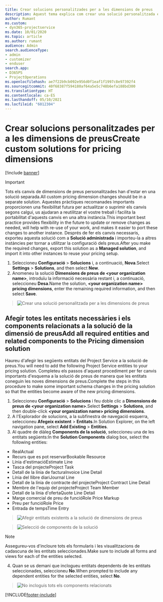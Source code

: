 ```yaml
---
title: Crear solucions personalitzades per a les dimensions de preus
description: Aquest tema explica com crear una solució personalitzada en crear dimensions de preus personalitzades.
author: Rumant
ms.custom:
- dyn365-projectservice
ms.date: 10/01/2020
ms.topic: article
ms.author: rumant
audience: Admin
search.audienceType:
- admin
- customizer
- enduser
search.app:
- D365PS
- ProjectOperations
ms.openlocfilehash: ae7f22b9cb092e956d0f1eaf1f1997c8e97392f4
ms.sourcegitcommit: 40f68387f594180af64a5e5c748b6efa188bd300
ms.translationtype: HT
ms.contentlocale: ca-ES
ms.lasthandoff: 05/10/2021
ms.locfileid: "6012304"
---
```

# <a name="create-custom-solutions-for-pricing-dimensions"></a><span data-ttu-id="35cdb-103">Crear solucions personalitzades per a les dimensions de preus</span><span class="sxs-lookup"><span data-stu-id="35cdb-103">Create custom solutions for pricing dimensions</span></span>

[!include [banner](../includes/psa-now-project-operations.md)]

> [!IMPORTANT]
> <span data-ttu-id="35cdb-104">Tots els canvis de dimensions de preus personalitzades han d'estar en una solució separada.</span><span class="sxs-lookup"><span data-stu-id="35cdb-104">All custom pricing dimension changes should be in a separate solution.</span></span> <span data-ttu-id="35cdb-105">Aquestes pràctiques recomanades importants proporcionen una flexibilitat futura per actualitzar o suprimir els canvis segons calgui, us ajudaran a reutilitzar el vostre treball i facilita la portabilitat d'aquests canvis en una altra instància.</span><span class="sxs-lookup"><span data-stu-id="35cdb-105">This important best practice provides flexibility in the future to update or remove changes as needed, will help with re-use of your work, and makes it easier to port these changes to another instance.</span></span> <span data-ttu-id="35cdb-106">Després de fer els canvis necessaris, exporteu aquesta solució com a **Solució administrada** i importeu-la a altres instàncies per tornar a utilitzar la configuració dels preus.</span><span class="sxs-lookup"><span data-stu-id="35cdb-106">After you make the required changes, export this solution as a **Managed solution**, and import it into other instances to reuse your pricing setup.</span></span>

1. <span data-ttu-id="35cdb-107">Seleccioneu **Configuració** > **Solucions** i, a continuació, **Nova**.</span><span class="sxs-lookup"><span data-stu-id="35cdb-107">Select **Settings** > **Solutions**, and then select **New**.</span></span> 
2. <span data-ttu-id="35cdb-108">Anomeneu la solució **Dimensions de preus de \<your organization name>**, introduïu la informació necessària restant i, a continuació, seleccioneu **Desa**.</span><span class="sxs-lookup"><span data-stu-id="35cdb-108">Name the solution, **\<your organization name> pricing dimensions**, enter the remaining required information, and then select **Save**.</span></span>

> ![Crear una solució personalitzada per a les dimensions de preus](media/Creation-of-custom-pricing-dimension-solution.PNG)
  
## <a name="add-all-required-entities-and-related-components-to-the-pricing-dimension-solution"></a><span data-ttu-id="35cdb-110">Afegir totes les entitats necessàries i els components relacionats a la solució de la dimensió de preus</span><span class="sxs-lookup"><span data-stu-id="35cdb-110">Add all required entities and related components to the Pricing dimension solution</span></span>
<span data-ttu-id="35cdb-111">Haureu d'afegir les següents entitats del Project Service a la solució de preus.</span><span class="sxs-lookup"><span data-stu-id="35cdb-111">You will need to add the following Project Service entities to your pricing solution.</span></span> <span data-ttu-id="35cdb-112">Completeu els passos d'aquest procediment per fer canvis importants d'esquema a la solució de preus de manera que les entitats coneguin les noves dimensions de preus.</span><span class="sxs-lookup"><span data-stu-id="35cdb-112">Complete the steps in this procedure to make some important schema changes in the pricing solution so that the entities become aware of the new pricing dimensions.</span></span>

1. <span data-ttu-id="35cdb-113">Seleccioneu **Configuració** > **Solucions** i feu doble clic a **Dimensions de preus de \<your organization name>**.</span><span class="sxs-lookup"><span data-stu-id="35cdb-113">Select **Settings** > **Solutions**, and then double-click **\<your organization name> pricing dimensions**.</span></span> 
2. <span data-ttu-id="35cdb-114">A l'Explorador de solucions, a la subfinestra de navegació esquerra, seleccioneu **Afegeix existent** > **Entitats**.</span><span class="sxs-lookup"><span data-stu-id="35cdb-114">In Solution Explorer, on the left navigation pane, select **Add Existing** > **Entities**.</span></span>
3. <span data-ttu-id="35cdb-115">Al quadre de diàleg **Components de la solució**, seleccioneu una de les entitats següents:</span><span class="sxs-lookup"><span data-stu-id="35cdb-115">In the **Solution Components** dialog box, select the following entities:</span></span>

- <span data-ttu-id="35cdb-116">Real</span><span class="sxs-lookup"><span data-stu-id="35cdb-116">Actual</span></span>
- <span data-ttu-id="35cdb-117">Recurs que es pot reservar</span><span class="sxs-lookup"><span data-stu-id="35cdb-117">Bookable Resource</span></span>
- <span data-ttu-id="35cdb-118">Línia d'estimació</span><span class="sxs-lookup"><span data-stu-id="35cdb-118">Estimate Line</span></span>
- <span data-ttu-id="35cdb-119">Tasca del projecte</span><span class="sxs-lookup"><span data-stu-id="35cdb-119">Project Task</span></span>
- <span data-ttu-id="35cdb-120">Detall de la línia de factura</span><span class="sxs-lookup"><span data-stu-id="35cdb-120">Invoice Line Detail</span></span>
- <span data-ttu-id="35cdb-121">Línia del llibre diari</span><span class="sxs-lookup"><span data-stu-id="35cdb-121">Journal Line</span></span>
- <span data-ttu-id="35cdb-122">Detall de la línia de contracte del projecte</span><span class="sxs-lookup"><span data-stu-id="35cdb-122">Project Contract Line Detail</span></span>
- <span data-ttu-id="35cdb-123">Membre de l'equip del projecte</span><span class="sxs-lookup"><span data-stu-id="35cdb-123">Project Team Member</span></span>
- <span data-ttu-id="35cdb-124">Detall de la línia d'oferta</span><span class="sxs-lookup"><span data-stu-id="35cdb-124">Quote Line Detail</span></span>
- <span data-ttu-id="35cdb-125">Marge comercial de preu de funció</span><span class="sxs-lookup"><span data-stu-id="35cdb-125">Role Price Markup</span></span>
- <span data-ttu-id="35cdb-126">Preu per funció</span><span class="sxs-lookup"><span data-stu-id="35cdb-126">Role Price</span></span> 
- <span data-ttu-id="35cdb-127">Entrada de temps</span><span class="sxs-lookup"><span data-stu-id="35cdb-127">Time Entry</span></span> 

> ![Afegir entitats existents a la solució de dimensions de preus](media/Existing-entities-to-PD-solution.png)

> ![Selecció de components de la solució](media/Dimension-Components.png)

> [!NOTE]
> <span data-ttu-id="35cdb-130">Assegureu-vos d'incloure tots els formularis i les visualitzacions de cadascuna de les entitats seleccionades.</span><span class="sxs-lookup"><span data-stu-id="35cdb-130">Make sure to include all forms and views for each of the entities selected.</span></span>

4. <span data-ttu-id="35cdb-131">Quan se us demani que inclogueu entitats dependents de les entitats seleccionades, seleccioneu **No**.</span><span class="sxs-lookup"><span data-stu-id="35cdb-131">When prompted to include any dependent entities for the selected entities, select **No**.</span></span>

> ![No incloguis tots els components relacionats](media/Do-not-include-required.png)




[!INCLUDE[footer-include](../includes/footer-banner.md)]